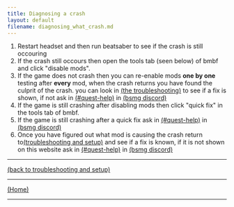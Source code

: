 ```yaml
---
title: Diagnosing a crash
layout: default
filename: diagnosing_what_crash.md
---
```


1. Restart headset and then run beatsaber to see if the crash is still occouring
2. If the crash still occours then open the tools tab (seen below) of bmbf and click "disable mods".
3. If the game does not crash then you can re-enable mods **one by one** testing after **every** mod, when the crash returns you have found the culprit of the crash. you can look in [(the troubleshooting)](../individual_mods_homepage.md) to see if a fix is shown, if not ask in [(#quest-help)](https://discord.com/channels/441805394323439646/599740612752703490) in [(bsmg discord)](https://discord.gg/beatsabermods)
4. If the game is still crashing after disabling mods then click "quick fix" in the tools tab of bmbf. 
5. If the game is still crashing after a quick fix ask in [(#quest-help)](https://discord.com/channels/441805394323439646/599740612752703490) in [(bsmg discord)](https://discord.gg/beatsabermods)
6. Once you have figured out what mod is causing the crash return to[(troubleshooting and setup)](../individual_mods_homepage.md) and see if a fix is known, if it is not shown on this website ask in [(#quest-help)](https://discord.com/channels/441805394323439646/599740612752703490) in [(bsmg discord)](https://discord.gg/beatsabermods)

****
[(back to troubleshooting and setup)](../individual_mods_homepage.md)



****
[(Home)](../home.md)



****